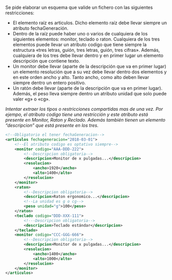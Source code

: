 Se pide elaborar un esquema que valide un fichero con las siguientes restricciones:


* El elemento raíz es articulos. Dicho elemento raíz debe llevar siempre un atributo fechaGeneración.
* Dentro de la raíz puede haber uno o varios de cualquiera de los siguientes elementos: monitor, teclado o raton. Cualquiera de los tres elementos puede llevar un atributo codigo que tiene siempre la estructura «tres letras, guión, tres letras, guión, tres cifras». Además, cualquiera de los tres debe llevar dentro y en primer lugar un elemento descripción que contiene texto.
* Un monitor debe llevar (aparte de la descripción que va en primer lugar) un elemento resolución que a su vez debe llevar dentro dos elementos y en este orden ancho y alto. Tanto ancho, como alto deben llevar siempre dentro un entero positivo.
* Un ratón debe llevar (aparte de la descripción que va en primer lugar).  Además, el peso lleva siempre dentro un atributo unidad que solo puede valer «g» o «cg».
 


 *Intentar extraer los tipos o restricciones compartidas mas de una vez. Por ejempo, el atributo codigo tiene una restricción y este atributo está presente en Monitor, Raton y Reclado. Además también tienen un elemento “descripcion” que está presente en los tres.*


```xml
<!--Obligatorio el tener fechaGeneracion-->
<articulos fechageneracion="2018-03-01">
    <!--El atributo codigo es optativo siempre-->
    <monitor codigo="AAA-DDD-222">
        <!--Descripcion obligatoria-->
        <descripcion>Monitor de x pulgadas...</descripcion>
        <resolucion>
            <ancho>1920</ancho>
            <alto>1400</alto>
        </resolucion>
    </monitor>
    <raton>
        <!--Descripcion obligatoria-->
        <descripcion>Raton ergonomico...</descripcion>
        <!--La unidad es g o cg-->
        <peso unidad="g">100</peso>
    </raton>
    <teclado codigo="DDD-XXX-111">
        <!---Descripcion obligatoria-->
        <descripcion>Teclado estándar</descripcion>
    </teclado>
    <monitor codigo="CCC-GGG-666">
        <!--Descripcion obligatoria-->
        <descripcion>Monitor de x pulgadas...</descripcion>
        <resolucion>
            <ancho>1400</ancho>
            <alto>1000</alto>
        </resolucion>
    </monitor>
</articulos>
```
